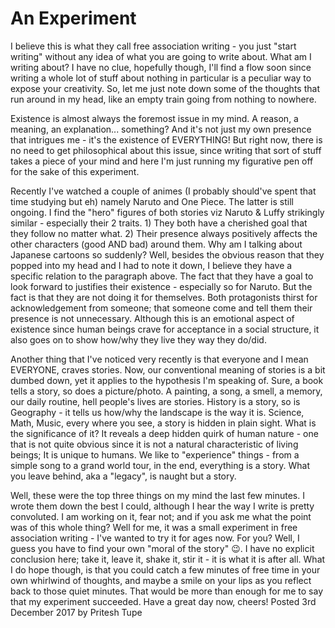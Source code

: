 # An Experiment

I believe this is what they call free association writing - you just "start writing" without any idea of what you are going to write about. What am I writing about? I have no clue, hopefully though, I'll find a flow soon since writing a whole lot of stuff about nothing in particular is a peculiar way to expose your creativity. So, let me just note down some of the thoughts that run around in my head, like an empty train going from nothing to nowhere.

Existence is almost always the foremost issue in my mind. A reason, a meaning, an explanation... something? And it's not just my own presence that intrigues me - it's the existence of EVERYTHING! But right now, there is no need to get philosophical about this issue, since writing that sort of stuff takes a piece of your mind and here I'm just running my figurative pen off for the sake of this experiment.

Recently I've watched a couple of animes (I probably should've spent that time studying but eh) namely Naruto and One Piece. The latter is still ongoing. I find the "hero" figures of both stories viz Naruto & Luffy strikingly similar - especially their 2 traits. 1) They both have a cherished goal that they follow no matter what. 2) Their presence always positively affects the other characters (good AND bad) around them. Why am I talking about Japanese cartoons so suddenly? Well, besides the obvious reason that they popped into my head and I had to note it down, I believe they have a specific relation to the paragraph above. The fact that they have a goal to look forward to justifies their existence - especially so for Naruto. But the fact is that they are not doing it for themselves. Both protagonists thirst for acknowledgement from someone; that someone come and tell them their presence is not unnecessary. Although this is an emotional aspect of existence since human beings crave for acceptance in a social structure, it also goes on to show how/why they live they way they do/did.

Another thing that I've noticed very recently is that everyone and I mean EVERYONE, craves stories. Now, our conventional meaning of stories is a bit dumbed down, yet it applies to the hypothesis I'm speaking of. Sure, a book tells a story, so does a picture/photo. A painting, a song, a smell, a memory, our daily routine, hell people's lives are stories. History is a story, so is Geography - it tells us how/why the landscape is the way it is. Science, Math, Music, every where you see, a story is hidden in plain sight. What is the significance of it? It reveals a deep hidden quirk of human nature - one that is not quite obvious since it is not a natural characteristic of living beings; It is unique to humans. We like to "experience" things - from a simple song to a grand world tour, in the end, everything is a story. What you leave behind, aka a "legacy", is naught but a story. 

Well, these were the top three things on my mind the last few minutes. I wrote them down the best I could, although I hear the way I write is pretty convoluted. I am working on it, fear not; and if you ask me what the point was of this whole thing? Well for me, it was a small experiment in free association writing - I've wanted to try it for ages now. For you? Well, I guess you have to find your own "moral of the story" :wink:. I have no explicit conclusion here; take it, leave it, shake it, stir it - it is what it is after all. What I do hope though, is that you could catch a few minutes of free time in your own whirlwind of thoughts, and maybe a smile on your lips as you reflect back to those quiet minutes. That would be more than enough for me to say that my experiment succeeded. Have a great day now, cheers!
Posted 3rd December 2017 by Pritesh Tupe